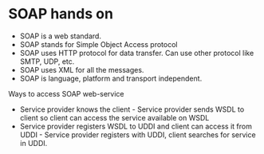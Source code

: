 # SOAP hands on

*   SOAP is a web standard.
*   SOAP stands for Simple Object Access protocol
*   SOAP uses HTTP protocol for data transfer. Can use other protocol like SMTP, UDP, etc.
*   SOAP uses XML for all the messages.
*   SOAP is language, platform and transport independent.

Ways to access SOAP web-service
*  Service provider knows the client - Service provider sends WSDL to client so client can access the service available on WSDL
*  Service provider registers WSDL to UDDI and client can access it from UDDI - Service provider registers with UDDI, client searches for service in UDDI.  
